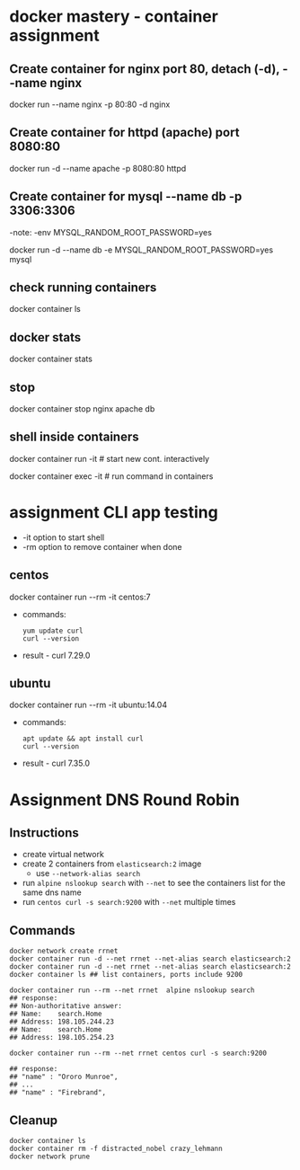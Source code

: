 # docker mastery - container assignment

## Create container for nginx port 80, detach (-d), --name nginx

docker run --name nginx -p 80:80 -d nginx

## Create container for httpd (apache) port 8080:80

docker run -d --name apache -p 8080:80 httpd

## Create container for mysql --name db -p 3306:3306

-note: -env MYSQL_RANDOM_ROOT_PASSWORD=yes

docker run -d --name db -e MYSQL_RANDOM_ROOT_PASSWORD=yes mysql

## check running containers

docker container ls

## docker stats

docker container stats

## stop

docker container stop nginx apache db

## shell inside containers

docker container run -it # start new cont. interactively

docker container exec -it # run command in containers

# assignment CLI app testing

* -it option to start shell
* -rm option to remove container when done

## centos

docker container run --rm -it centos:7

* commands: 
  ```
  yum update curl
  curl --version
  ```
  
* result - curl 7.29.0

## ubuntu

docker container run --rm -it ubuntu:14.04

* commands: 
  ```
  apt update && apt install curl
  curl --version
  ```
  
* result - curl 7.35.0


# Assignment DNS Round Robin 

## Instructions
* create virtual network
* create 2 containers from `elasticsearch:2` image
  * use `--network-alias search`
* run `alpine nslookup search`  with `--net` to see the containers list for the same dns name
* run `centos curl -s search:9200`  with `--net`  multiple times

## Commands
```
docker network create rrnet
docker container run -d --net rrnet --net-alias search elasticsearch:2
docker container run -d --net rrnet --net-alias search elasticsearch:2
docker container ls ## list containers, ports include 9200

docker container run --rm --net rrnet  alpine nslookup search
## response:
## Non-authoritative answer:
## Name:	search.Home
## Address: 198.105.244.23
## Name:	search.Home
## Address: 198.105.254.23

docker container run --rm --net rrnet centos curl -s search:9200

## response:
## "name" : "Ororo Munroe",
## ...
## "name" : "Firebrand",

```

## Cleanup
```
docker container ls
docker container rm -f distracted_nobel crazy_lehmann
docker network prune
```
